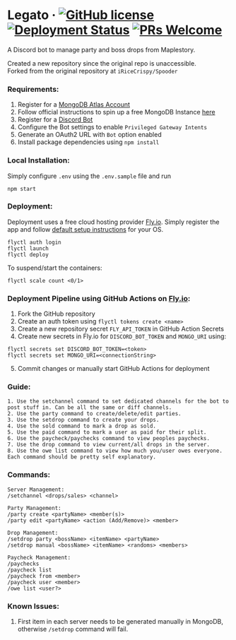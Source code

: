 # Legato &middot; [![GitHub license](https://img.shields.io/badge/license-MIT-blue.svg)](https://github.com/facebook/react/blob/main/LICENSE) [![Deployment Status](https://github.com/cheahang-chan/legato/actions/workflows/fly.yml/badge.svg)](https://github.com/cheahang-chan/legato/actions/workflows/fly.yml) [![PRs Welcome](https://img.shields.io/badge/PRs-welcome-brightgreen.svg)](https://reactjs.org/docs/how-to-contribute.html#your-first-pull-request)
A Discord bot to manage party and boss drops from Maplestory.

Created a new repository since the original repo is unaccessible.  
Forked from the original repository at `iRiceCrispy/Spooder`

### Requirements:
1. Register for a [MongoDB Atlas Account](https://www.mongodb.com/cloud/atlas/register)
2. Follow official instructions to spin up a free MongoDB Instance [here](https://www.mongodb.com/basics/mongodb-atlas-tutorial)
3. Register for a [Discord Bot](https://discord.com/developers/applications)
4. Configure the Bot settings to enable `Privileged Gateway Intents`
5. Generate an OAuth2 URL with `Bot` option enabled
6. Install package dependencies using `npm install`

### Local Installation:
Simply configure `.env` using the `.env.sample` file and run
```
npm start
```

### Deployment:
Deployment uses a free cloud hosting provider [Fly.io](https://fly.io). Simply register the app and follow [default setup instructions](https://fly.io/docs/hands-on/install-flyctl/) for your OS.
```
flyctl auth login
flyctl launch
flyctl deploy
```
To suspend/start the containers:
```
flyctl scale count <0/1>
```
### Deployment Pipeline using GitHub Actions on [Fly.io](https://fly.io):
1. Fork the GitHub repository
2. Create an auth token using `flyctl tokens create <name>`
3. Create a new repository secret `FLY_API_TOKEN` in GitHub Action Secrets
4. Create new secrets in Fly.io for `DISCORD_BOT_TOKEN` and `MONGO_URI` using:
```
flyctl secrets set DISCORD_BOT_TOKEN=<token>
flyctl secrets set MONGO_URI=<connectionString>
```
5. Commit changes or manually start GitHub Actions for deployment

### Guide:
```
1. Use the setchannel command to set dedicated channels for the bot to post stuff in. Can be all the same or diff channels.
2. Use the party command to create/delete/edit parties.
3. Use the setdrop command to create your drops.
4. Use the sold command to mark a drop as sold.
5. Use the paid command to mark a user as paid for their split.
6. Use the paycheck/paychecks command to view peoples paychecks.
7. Use the drop command to view current/all drops in the server.
8. Use the owe list command to view how much you/user owes everyone.
Each command should be pretty self explanatory.
```

### Commands:
```
Server Management:
/setchannel <drops/sales> <channel>

Party Management:
/party create <partyName> <member(s)>
/party edit <partyName> <action (Add/Remove)> <member>

Drop Management:
/setdrop party <bossName> <itemName> <partyName> 
/setdrop manual <bossName> <itemName> <randoms> <members>

Paycheck Management:
/paychecks
/paycheck list
/paycheck from <member>
/paycheck user <member>
/owe list <user?>
```

### Known Issues:
1. First item in each server needs to be generated manually in MongoDB, otherwise `/setdrop` command will fail.
